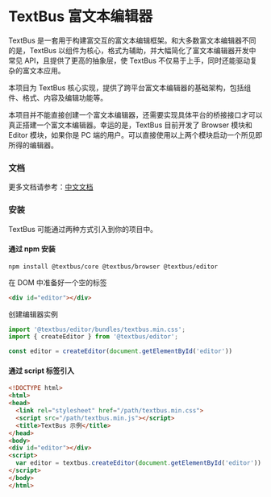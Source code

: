 TextBus 富文本编辑器
=====================

TextBus 是一套用于构建富交互的富文本编辑框架。和大多数富文本编辑器不同的是，TextBus 以组件为核心，格式为辅助，并大幅简化了富文本编辑器开发中常见 API，且提供了更高的抽象层，使 TextBus 不仅易于上手，同时还能驱动复杂的富文本应用。

本项目为 TextBus 核心实现，提供了跨平台富文本编辑器的基础架构，包括组件、格式、内容及编辑功能等。

本项目并不能直接创建一个富文本编辑器，还需要实现具体平台的桥接接口才可以真正搭建一个富文本编辑器。幸运的是，TextBus 目前开发了 Browser 模块和 Editor 模块，如果你是 PC 端的用户。可以直接使用以上两个模块启动一个所见即所得的编辑器。

### 文档

更多文档请参考：[中文文档](https://textbus.io)

### 安装

TextBus 可能通过两种方式引入到你的项目中。

#### 通过 npm 安装
```
npm install @textbus/core @textbus/browser @textbus/editor
```
在 DOM 中准备好一个空的标签
```html
<div id="editor"></div>
```

创建编辑器实例

```ts
import '@textbus/editor/bundles/textbus.min.css';
import { createEditor } from '@textbus/editor';

const editor = createEditor(document.getElementById('editor'))

```


#### 通过 script 标签引入

```html
<!DOCTYPE html>
<html>
<head>
  <link rel="stylesheet" href="/path/textbus.min.css">
  <script src="/path/textbus.min.js"></script>
  <title>TextBus 示例</title>
</head>
<body>
<div id="editor"></div>
<script>
  var editor = textbus.createEditor(document.getElementById('editor'))
</script>
</body>
</html>
```
